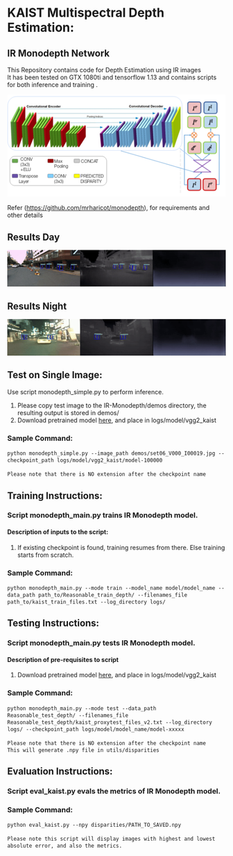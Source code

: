 # KAIST Multispectral Depth Estimation:

## IR Monodepth Network

This Repository contains code for Depth Estimation using IR images </br>
It has been tested on GTX 1080ti and tensorflow 1.13 and contains scripts for both inference and training .</br>

![](IRmonodepth.png)

Refer (https://github.com/mrharicot/monodepth), for requirements and other details


## Results Day

![](gifs/un_day_depth.gif)


## Results Night

![](gifs/un_night_depth.gif)


## Test on Single Image:

Use script monodepth_simple.py  to perform inference. </br>
1. Please copy test image to the IR-Monodepth/demos directory, the resulting output is stored in demos/ </br>
2. Download pretrained model [here](https://drive.google.com/open?id=1NDJJwJY9jddoxOpHEc6qzE3a6XpnAAEc), and place in logs/model/vgg2_kaist </br>

### Sample Command:
```
python monodepth_simple.py --image_path demos/set06_V000_I00019.jpg --checkpoint_path logs/model/vgg2_kaist/model-100000

Please note that there is NO extension after the checkpoint name
```

## Training Instructions:

### Script monodepth_main.py trains IR Monodepth model. </br>

#### Description of inputs to the script: 

1. If existing checkpoint is found, training resumes from there. Else training starts from scratch. </br>

### Sample Command:
```
python monodepth_main.py --mode train --model_name model/model_name --data_path path_to/Reasonable_train_depth/ --filenames_file path_to/kaist_train_files.txt --log_directory logs/

```

## Testing Instructions:

### Script  monodepth_main.py tests IR Monodepth model. </br>

#### Description of pre-requisites to script

1. Download pretrained model [here](https://drive.google.com/open?id=1NDJJwJY9jddoxOpHEc6qzE3a6XpnAAEc), and place in logs/model/vgg2_kaist  </br>

### Sample Command:
```
python monodepth_main.py --mode test --data_path Reasonable_test_depth/ --filenames_file Reasonable_test_depth/kaist_proxytest_files_v2.txt --log_directory logs/ --checkpoint_path logs/model/model_name/model-xxxxx

Please note that there is NO extension after the checkpoint name
This will generate .npy file in utils/disparities
```

## Evaluation Instructions:

### Script eval_kaist.py evals the metrics of IR Monodepth model. </br>

### Sample Command:
```
python eval_kaist.py --npy disparities/PATH_TO_SAVED.npy

Please note this script will display images with highest and lowest absolute error, and also the metrics.
```





